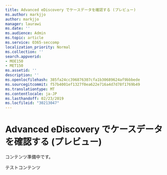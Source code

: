 ```yaml
---
title: Advanced eDiscovery でケースデータを確認する (プレビュー)
ms.author: markjjo
author: markjjo
manager: laurawi
ms.date: ''
ms.audience: Admin
ms.topic: article
ms.service: O365-seccomp
localization_priority: Normal
ms.collection: ''
search.appverid:
- MOE150
- MET150
ms.assetid: ''
description: ''
ms.openlocfilehash: 385fa24cc396876307cfa1b30689624af9bbbede
ms.sourcegitcommit: f57b4001ef1327f0ea622e716a4d7d78f1769b49
ms.translationtype: MT
ms.contentlocale: ja-JP
ms.lasthandoff: 02/23/2019
ms.locfileid: "30213047"
---
```

# <a name="review-case-data-in-advanced-ediscovery-preview"></a>Advanced eDiscovery でケースデータを確認する (プレビュー)

コンテンツ準備中です。

テストコンテンツ